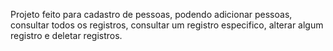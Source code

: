 Projeto feito para cadastro de pessoas, podendo adicionar pessoas, consultar todos os registros, consultar um registro especifico, alterar algum registro e deletar registros.
